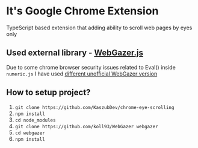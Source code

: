 # It's Google Chrome Extension

TypeScript based extension that adding ability to scroll web pages by eyes only

## Used external library - [WebGazer.js](https://webgazer.cs.brown.edu)

Due to some chrome browser security issues related to Eval() inside `numeric.js` I have used [different unofficial WebGazer version](https://github.com/koll93/WebGazer/tree/refactor-remove-numeric-landmarks)

## How to setup project?

1. `git clone https://github.com/KaszubDev/chrome-eye-scrolling`
2. `npm install`
3. `cd node_modules`
4. `git clone https://github.com/koll93/WebGazer webgazer`
5. `cd webgazer`
6. `npm install`
